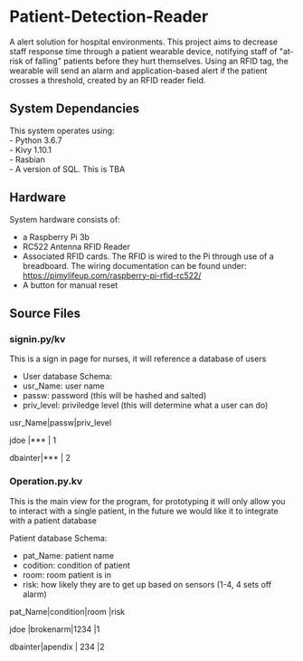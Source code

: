# Patient-Detection-Reader

A alert solution for hospital environments. This project aims to decrease staff response time through a patient wearable device, notifying staff of "at-risk of falling" patients before they hurt themselves. Using an RFID tag, the wearable will send an alarm and application-based alert if the patient crosses a threshold, created by an RFID reader field. 

## System Dependancies 

This system operates using:  
	- Python 3.6.7  
	- Kivy 1.10.1  
	- Rasbian  
	- A version of SQL. This is TBA
 
## Hardware

System hardware consists of:
- a Raspberry Pi 3b
- RC522 Antenna RFID Reader
- Associated RFID cards. 
    The RFID is wired to the Pi through use of a breadboard. The wiring documentation can be found under: https://pimylifeup.com/raspberry-pi-rfid-rc522/
- A button for manual reset

## Source Files

### signin.py/kv

This is a sign in page for nurses, it will reference a database of users

- User database Schema:
- usr_Name: user name
- passw: password (this will be hashed and salted)
- priv_level: priviledge level (this will determine what a user can do)


usr_Name|passw|priv_level

jdoe    |***  | 1

dbainter|***  | 2

### Operation.py.kv

This is the main view for the program, for prototyping it will only allow you to interact with a single patient, in the future we would like it to integrate with a patient database

Patient database Schema:
- pat_Name: patient name
- codition: condition of patient
- room: room patient is in
- risk: how likely they are to get up based on sensors (1-4, 4 sets off alarm)

pat_Name|condition|room |risk

jdoe    |brokenarm|1234 |1 

dbainter|apendix  | 234 |2


